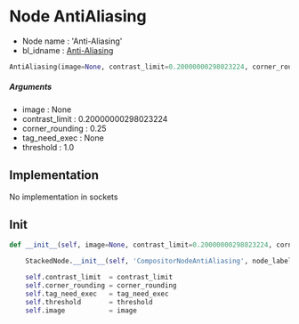 # Node AntiAliasing

- Node name : 'Anti-Aliasing'
- bl_idname : [Anti-Aliasing](https://docs.blender.org/api/current/bpy.types.Anti-Aliasing.html)


``` python
AntiAliasing(image=None, contrast_limit=0.20000000298023224, corner_rounding=0.25, tag_need_exec=None, threshold=1.0, node_label=None, node_color=None)
```
##### Arguments

- image : None
- contrast_limit : 0.20000000298023224
- corner_rounding : 0.25
- tag_need_exec : None
- threshold : 1.0

## Implementation

No implementation in sockets

## Init

``` python
def __init__(self, image=None, contrast_limit=0.20000000298023224, corner_rounding=0.25, tag_need_exec=None, threshold=1.0, node_label=None, node_color=None):

    StackedNode.__init__(self, 'CompositorNodeAntiAliasing', node_label=node_label, node_color=node_color)

    self.contrast_limit  = contrast_limit
    self.corner_rounding = corner_rounding
    self.tag_need_exec   = tag_need_exec
    self.threshold       = threshold
    self.image           = image
```
